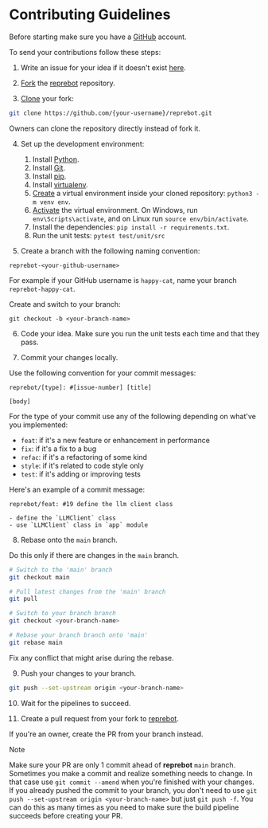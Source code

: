 # Contributing Guidelines

Before starting make sure you have a [GitHub](https://docs.github.com/en/get-started/start-your-journey/creating-an-account-on-github) account.

To send your contributions follow these steps:

1. Write an issue for your idea if it doesn't exist [here](https://github.com/Represoft/reprebot/issues).

2. [Fork](https://docs.github.com/en/pull-requests/collaborating-with-pull-requests/working-with-forks/fork-a-repo) the [reprebot](https://github.com/Represoft/reprebot) repository.

3. [Clone](https://docs.github.com/en/repositories/creating-and-managing-repositories/cloning-a-repository) your fork:

```sh
git clone https://github.com/{your-username}/reprebot.git
```

Owners can clone the repository directly instead of fork it.

4. Set up the development environment:

    1. Install [Python](https://www.python.org/downloads/).
    2. Install [Git](https://git-scm.com/downloads).
    3. Install [pip](https://pip.pypa.io/en/stable/installation/).
    4. Install [virtualenv](https://virtualenv.pypa.io/en/latest/installation.html).
    5. [Create](https://docs.python.org/3/library/venv.html) a virtual environment inside your cloned repository: `python3 -m venv env`.
    6. [Activate](https://docs.python.org/3/tutorial/venv.html) the virtual environment. On Windows, run `env\Scripts\activate`, and on Linux run `source env/bin/activate`.
    7. Install the dependencies: `pip install -r requirements.txt`.
    10. Run the unit tests: `pytest test/unit/src`

5. Create a branch with the following naming convention:

```
reprebot-<your-github-username>
```

For example if your GitHub username is `happy-cat`, name your branch `reprebot-happy-cat`.

Create and switch to your branch:

```
git checkout -b <your-branch-name>
```

6. Code your idea. Make sure you run the unit tests each time and that they pass.

7. Commit your changes locally.

Use the following convention for your commit messages:

```
reprebot/[type]: #[issue-number] [title]

[body]
```

For the type of your commit use any of the following depending on what've you implemented:

- `feat`: if it's a new feature or enhancement in performance
- `fix`: if it's a fix to a bug
- `refac`: if it's a refactoring of some kind
- `style`: if it's related to code style only
- `test`: if it's adding or improving tests

Here's an example of a commit message:

```
reprebot/feat: #19 define the llm client class

- define the `LLMClient` class
- use `LLMClient` class in `app` module
```

8. Rebase onto the `main` branch.

Do this only if there are changes in the `main` branch.

```sh
# Switch to the 'main' branch
git checkout main

# Pull latest changes from the 'main' branch
git pull

# Switch to your branch branch
git checkout <your-branch-name>

# Rebase your branch branch onto 'main'
git rebase main
```

Fix any conflict that might arise during the rebase.

9. Push your changes to your branch.

```sh
git push --set-upstream origin <your-branch-name>
```

10. Wait for the pipelines to succeed.

11. Create a pull request from your fork to [reprebot](https://github.com/Represoft/reprebot).

If you're an owner, create the PR from your branch instead.

> [!NOTE]
> Make sure your PR are only 1 commit ahead of **reprebot** `main` branch. Sometimes you make a commit and realize something needs to change. In that case use `git commit --amend` when you're finished with your changes. If you already pushed the commit to your branch, you don't need to use `git push --set-upstream origin <your-branch-name>` but just `git push -f`. You can do this as many times as you need to make sure the build pipeline succeeds before creating your PR.

